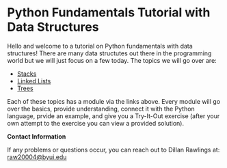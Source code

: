 # Python Fundamentals Tutorial with Data Structures

Hello and welcome to a tutorial on Python fundamentals with data structures! There are many data structutes out there in the programming world but we will just focus on a few today. The topics we will go over are:

- [Stacks](1-stacks.md)
- [Linked Lists](2-linkedList.md)
- [Trees](3-trees.md)

Each of these topics has a module via the links above. Every module will go over the basics, provide understanding, connect it with the Python language, prvide an example, and give you a Try-It-Out exercise (after your own attempt to the exercise you can view a provided solution).

**Contact Information**

If any problems or questions occur, you can reach out to Dillan Rawlings at: raw20004@byui.edu